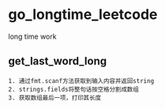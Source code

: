# go_longtime_leetcode
long time work

## get_last_word_long
    1. 通过fmt.scanf方法获取到输入内容并返回string
    2. strings.fields将整句话按空格分割成数组
    3. 获取数组最后一项，打印其长度
